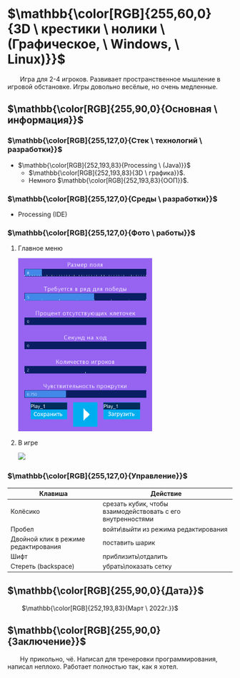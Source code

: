 # $\mathbb{\color[RGB]{255,60,0}{3D \ крестики \ нолики \ (Графическое, \ Windows, \ Linux)}}$

&emsp;&emsp;Игра для 2-4 игроков. Развивает пространственное мышление в игровой обстановке. Игры довольно весёлые, но очень медленные.

## $\mathbb{\color[RGB]{255,90,0}{Основная \ информация}}$

### $\mathbb{\color[RGB]{255,127,0}{Стек \ технологий \ разработки}}$

- $\mathbb{\color[RGB]{252,193,83}{Processing \ (Java)}}$
	+ $\mathbb{\color[RGB]{252,193,83}{3D \ графика}}$.
	+ Немного $\mathbb{\color[RGB]{252,193,83}{ООП}}$.

### $\mathbb{\color[RGB]{255,127,0}{Среды \ разработки}}$

- Processing (IDE)

### $\mathbb{\color[RGB]{255,127,0}{Фото \ работы}}$

1. Главное меню

	[<img src="Info/settings.jpg" width="300"/>](Info/settings.jpg)

1. В игре

	[<img src="Info/in_game.jpg" width="700"/>](Info/in_game.jpg)

### $\mathbb{\color[RGB]{255,127,0}{Управление}}$

|Клавиша|Действие|
|-|-|
|Колёсико|срезать кубик, чтобы взаимодействовать с его внутренностями|
|Пробел|войти\\выйти из режима редактирования|
|Двойной клик в режиме редактирования|поставить шарик|
|Шифт|приблизить\\отдалить|
|Стереть (backspace)|убрать\\показать сетку|

## $\mathbb{\color[RGB]{255,90,0}{Дата}}$

&emsp;&emsp; $\mathbb{\color[RGB]{252,193,83}{Март \ 2022г.}}$

## $\mathbb{\color[RGB]{255,90,0}{Заключение}}$

&emsp;&emsp;Ну прикольно, чё. Написал для тренеровки программирования, написал неплохо. Работает полностью так, как я хотел.